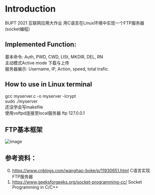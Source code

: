 # Introduction
BUPT 2021 互联网应用大作业 用C语言在Linux环境中实现一个FTP服务器(socket编程)
## Implemented Function:
基本命令: Auth, PWD, CWD, LISt, MKDIR, DEL, RN <br>
主动模式Active mode 下载与上传 <br>
服务器展示: Username, IP, Action, speed, total trafic. <br>

## How to use in Linux terminal
gcc myserver.c -o myserver -lcrypt  <br>
sudo ./myserver  <br>
还没学会写makefile <br>
使用vsftpd连接至local服务器 ftp 127.0.0.1 <br>

## FTP基本框架
 ![image](https://user-images.githubusercontent.com/56614895/121205636-6c2fce80-c8aa-11eb-805b-b0f93569c887.png)

## 参考资料：
0. https://www.cnblogs.com/wanghao-boke/p/11930651.html C语言实现FTP服务器 
1. https://www.geeksforgeeks.org/socket-programming-cc/ Socket Programming in C/C++ 
